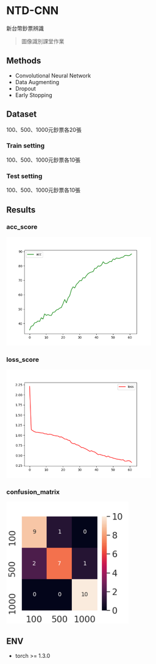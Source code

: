 # NTD-CNN
新台幣鈔票辨識
> 圖像識別課堂作業

## Methods
- Convolutional Neural Network
- Data Augmenting
- Dropout
- Early Stopping

## Dataset
100、500、1000元鈔票各20張
### Train setting
100、500、1000元鈔票各10張
### Test setting
100、500、1000元鈔票各10張

## Results
### acc_score
<img src="https://github.com/p208p2002/NTD-CNN/blob/master/acc_score.png?raw=true" alt="acc_score" width="380px"/>

### loss_score
<img src="https://github.com/p208p2002/NTD-CNN/blob/master/loss_score.png?raw=true" alt="loss_score" width="380px"/>

### confusion_matrix
<img src="https://github.com/p208p2002/NTD-CNN/blob/master/confusion_matrix.png?raw=true" alt="confusion_matrix" width="320px"/>

## ENV
- torch >= 1.3.0
